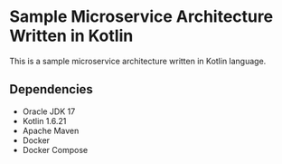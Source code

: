 # Sample Microservice Architecture Written in Kotlin

This is a sample microservice architecture written in Kotlin language.

## Dependencies

* Oracle JDK 17
* Kotlin 1.6.21
* Apache Maven
* Docker
* Docker Compose
